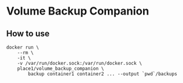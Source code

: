 # Volume Backup Companion

## How to use
```
docker run \
    --rm \
    -it \
    -v /var/run/docker.sock:/var/run/docker.sock \
    place1/volume_backup_companion \
        backup container1 container2 ... --output `pwd`/backups
```
